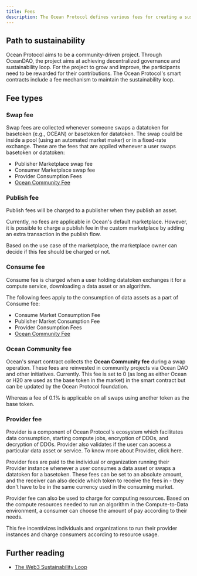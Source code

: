 ```yaml
---
title: Fees
description: The Ocean Protocol defines various fees for creating a sustainability loop.
---
```


## Path to sustainability

Ocean Protocol aims to be a community-driven project. Through OceanDAO, the project aims at achieving decentralized governance and sustainability loop. For the project to grow and improve, the participants need to be rewarded for their contributions. The Ocean Protocol's smart contracts include a fee mechanism to maintain the sustainability loop.

## Fee types

### Swap fee

Swap fees are collected whenever someone swaps a datatoken for basetoken (e.g., OCEAN) or basetoken for datatoken. The swap could be inside a pool (using an automated market maker) or in a fixed-rate exchange.
These are the fees that are applied whenever a user swaps basetoken or datatoken:

- Publisher Marketplace swap fee
- Consumer Marketplace swap fee
- Provider Consumption Fees
- [Ocean Community Fee](#ocean-community-fee)

### Publish fee

Publish fees will be charged to a publisher when they publish an asset.

Currently, no fees are applicable in Ocean's default marketplace. However, it is possible to charge a publish fee in the custom marketplace by adding an extra transaction in the publish flow.

Based on the use case of the marketplace, the marketplace owner can decide if this fee should be charged or not.

### Consume fee

Consume fee is charged when a user holding datatoken exchanges it for a compute service, downloading a data asset or an algorithm.

The following fees apply to the consumption of data assets as a part of Consume fee:

- Consume Market Consumption Fee
- Publisher Market Consumption Fee
- Provider Consumption Fees
- [Ocean Community Fee](#ocean-community-fee)

### Ocean Community fee

Ocean's smart contract collects the **Ocean Community fee** during a swap operation. These fees are reinvested in community projects via Ocean DAO and other initiatives. Currently. This fee is set to 0 (as long as either Ocean or H20 are used as the base token in the market) in the smart contract but can be updated by the Ocean Protocol foundation.

Whereas a fee of 0.1% is applicable on all swaps using another token as the base token.

### Provider fee

Provider is a component of Ocean Protocol's ecosystem which facilitates data consumption, starting compute jobs, encryption of DDOs, and decryption of DDOs. Provider also validates if the user can access a particular data asset or service. To know more about Provider, click here.

Provider fees are paid to the individual or organization running their Provider instance whenever a user consumes a data asset or swaps a datatoken for a basetoken. These fees can be set to an absolute amount, and the receiver can also decide which token to receive the fees in - they don't have to be in the same currency used in the consuming market.

Provider fee can also be used to charge for computing resources. Based on the compute resources needed to run an algorithm in the Compute-to-Data environment, a consumer can choose the amount of pay according to their needs.

This fee incentivizes individuals and organizations to run their provider instances and charge consumers according to resource usage.

## Further reading

- [The Web3 Sustainability Loop](https://blog.oceanprotocol.com/the-web3-sustainability-loop-b2a4097a36e)
